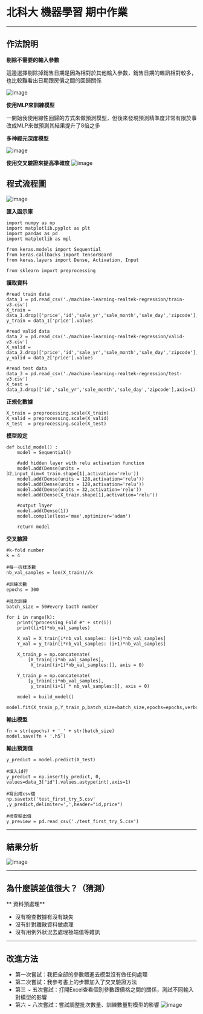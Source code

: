 # 北科大 機器學習 期中作業

----
## 作法說明

**剔除不需要的輸入參數**

這邊選擇剔除掉銷售日期是因為相對於其他輸入參數，銷售日期的雜訊相對較多，也比較難看出日期跟房價之間的回歸關係

![image](https://github.com/NTUT104331030/NTUT_ML_midterm_homework/blob/master/Pic/截圖%202019-11-11%20下午3.29.26.png)

**使用MLP來訓練模型**

一開始我使用線性回歸的方式來做預測模型，但後來發現預測精準度非常有限於事改成MLP來做預測其結果提升了8倍之多

**多神經元深度模型**

![image](https://github.com/NTUT104331030/NTUT_ML_midterm_homework/blob/master/Pic/截圖%202019-11-11%20下午3.53.22.png)

**使用交叉驗證來提高準確度**
![image](https://github.com/NTUT104331030/NTUT_ML_midterm_homework/blob/master/Pic/截圖%202019-11-11%20下午4.26.38.png)


## 程式流程圖

![image](https://github.com/NTUT104331030/NTUT_ML_midterm_homework/blob/master/Pic/flow.png)


**匯入函示庫**

    import numpy as np
    import matplotlib.pyplot as plt
    import pandas as pd 
    import matplotlib as mpl
    
    from keras.models import Sequential
    from keras.callbacks import TensorBoard
    from keras.layers import Dense, Activation, Input

    from sklearn import preprocessing
    
**讀取資料**

    #read train data 
    data_1 = pd.read_csv('./machine-learning-realtek-regression/train-v3.csv')
    X_train = data_1.drop(['price','id','sale_yr','sale_month','sale_day','zipcode'],axis=1).values
    y_train = data_1['price'].values

    #read valid data
    data_2 = pd.read_csv('./machine-learning-realtek-regression/valid-v3.csv')
    X_valid = data_2.drop(['price','id','sale_yr','sale_month','sale_day','zipcode'],axis=1).values
    y_valid = data_2['price'].values

    #read test data
    data_3 = pd.read_csv('./machine-learning-realtek-regression/test-v3.csv')
    X_test = data_3.drop(['id','sale_yr','sale_month','sale_day','zipcode'],axis=1).values
    
**正規化數據**

    X_train = preprocessing.scale(X_train)
    X_valid = preprocessing.scale(X_valid)
    X_test  = preprocessing.scale(X_test)
    
**模型設定**   

    def build_model() : 
        model = Sequential()

        #add hidden layer with relu activation function 
        model.add(Dense(units = 32,input_dim=X_train.shape[1],activation='relu'))
        model.add(Dense(units = 128,activation='relu'))
        model.add(Dense(units = 128,activation='relu'))
        model.add(Dense(units = 32,activation='relu'))
        model.add(Dense(X_train.shape[1],activation='relu'))
    
        #output layer
        model.add(Dense(1))
        model.compile(loss='mae',optimizer='adam')
    
        return model
**交叉驗證** 
    
    #k-fold number
    k = 4
    
    #每一折樣本數
    nb_val_samples = len(X_train)//k 
    
    #訓練次數
    epochs = 300
    
    #批次訓練
    batch_size = 50#every bacth number 
    
    for i in range(k):
        print("processing Fold #" + str(i))
        print((i+1)*nb_val_samples)
        
        X_val = X_train[i*nb_val_samples: (i+1)*nb_val_samples]
        Y_val = y_train[i*nb_val_samples: (i+1)*nb_val_samples]
    
        X_train_p = np.concatenate(
            [X_train[:i*nb_val_samples],
             X_train[(i+1)*nb_val_samples:]], axis = 0)
    
        Y_train_p = np.concatenate(
            [y_train[:i*nb_val_samples],
             y_train[(i+1) * nb_val_samples:]], axis = 0)
            
        model = build_model()
        model.fit(X_train_p,Y_train_p,batch_size=batch_size,epochs=epochs,verbose=1)

**輸出模型**

    fn = str(epochs) + '_' + str(batch_size)
    model.save(fn + '.h5')

**輸出預測值**

    y_predict = model.predict(X_test)
    
    #填入id行
    y_predict = np.insert(y_predict, 0, values=data_3["id"].values.astype(int),axis=1)
    
    #寫出成csv檔
    np.savetxt('test_first_try_5.csv' ,y_predict,delimiter=',',header="id,price")
    
    #檢查輸出值
    y_preview = pd.read_csv('./test_first_try_5.csv')
    
    
----
## 結果分析
![image](https://github.com/NTUT104331030/NTUT_ML_midterm_homework/blob/master/Pic/score.png)

----
## 為什麼誤差值很大？（猜測）
** 資料預處理**

* 沒有檢查數據有沒有缺失
* 沒有針對離散資料做處理
* 沒有用例外狀況去處理極端值等雜訊


----
## 改進方法
* 第一次嘗試：我把全部的參數餵進去模型沒有做任何處理
* 第二次嘗試：我參考書上的步驟加入了交叉驗證方法
* 第三 ~ 五次嘗試：打開Excel查看個別參數跟價格之間的關係，測試不同輸入對模型的影響
* 第六 ~ 八次嘗試：嘗試調整批次數量、訓練數量對模型的影響
![image](https://github.com/NTUT104331030/NTUT_ML_midterm_homework/blob/master/Pic/severalTry.png)
